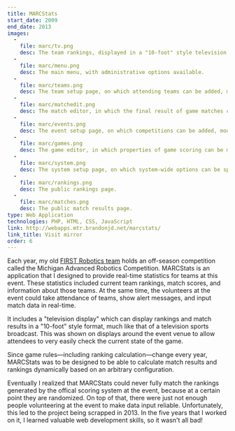 ```yaml
---
title: MARCStats
start_date: 2009
end_date: 2013
images:
  -
    file: marc/tv.png
    desc: The team rankings, displayed in a "10-foot" style television display.
  -
    file: marc/menu.png
    desc: The main menu, with administrative options available.
  -
    file: marc/teams.png
    desc: The team setup page, on which attending teams can be added, modified, or removed.
  -
    file: marc/matchedit.png
    desc: The match editor, in which the final result of game matches can be entered.
  -
    file: marc/events.png
    desc: The event setup page, on which competitions can be added, modified, or removed.
  -
    file: marc/games.png
    desc: The game editor, in which properties of game scoring can be manipulated.
  -
    file: marc/system.png
    desc: The system setup page, on which system-wide options can be specified.
  -
    file: marc/rankings.png
    desc: The public rankings page.
  -
    file: marc/matches.png
    desc: The public match results page.
type: Web Application
technologies: PHP, HTML, CSS, JavaScript
link: http://webapps.mtr.brandonjd.net/marcstats/
link_title: Visit mirror
order: 6
---
```

Each year, my old [FIRST Robotics team](http://www.monroetrojanrobotics.com/) holds an off-season competition called the
Michigan Advanced Robotics Competition. MARCStats is an application that I designed to provide real-time statistics for
teams at this event. These statistics included current team rankings, match scores, and information about those teams.
At the same time, the volunteers at the event could take attendance of teams, show alert messages, and input match
data in real-time.

It includes a "television display" which can display rankings and match results in a "10-foot" style format, much like
that of a television sports broadcast. This was shown on displays around the event venue to allow attendees to very
easily check the current state of the game.

Since game rules&mdash;including ranking calculation&mdash;change every year, MARCStats was to be designed to be able
to calculate match results and rankings dynamically based on an arbitrary configuration.

Eventually I realized that MARCStats could never fully match the rankings generated by the offical scoring system at the
event, because at a certain point they are randomized. On top of that, there were just not enough people volunteering
at the event to make data input reliable. Unfortunately, this led to the project being scrapped in 2013. In the five
years that I worked on it, I learned valuable web development skills, so it wasn't all bad!

